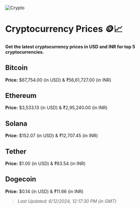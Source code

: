 
![Crypto](https://www.techguide.com.au/wp-content/uploads/2020/11/crypto3.jpeg)

# Cryptocurrency Prices 🪙📈

#### Get the latest cryptocurrency prices in USD and INR for top 5 cryptocurrencies.

## Bitcoin

**Price:** $67,754.00 (in USD) & ₹56,61,727.00 (in INR)

## Ethereum

**Price:** $3,533.13 (in USD) & ₹2,95,240.00 (in INR)

## Solana

**Price:** $152.07 (in USD) & ₹12,707.45 (in INR)

## Tether

**Price:** $1.00 (in USD) & ₹83.54 (in INR)

## Dogecoin

**Price:** $0.14 (in USD) & ₹11.66 (in INR)

> _Last Updated: 6/12/2024, 12:17:30 PM (in GMT)_
